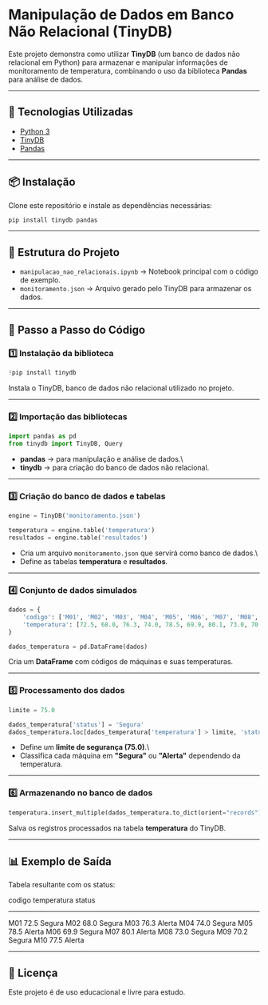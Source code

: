 # Manipulação de Dados em Banco Não Relacional (TinyDB)

Este projeto demonstra como utilizar **TinyDB** (um banco de dados não
relacional em Python) para armazenar e manipular informações de
monitoramento de temperatura, combinando o uso da biblioteca **Pandas**
para análise de dados.

------------------------------------------------------------------------

## 🚀 Tecnologias Utilizadas

-   [Python 3](https://www.python.org/)
-   [TinyDB](https://tinydb.readthedocs.io/en/latest/)
-   [Pandas](https://pandas.pydata.org/)

------------------------------------------------------------------------

## 📦 Instalação

Clone este repositório e instale as dependências necessárias:

``` bash
pip install tinydb pandas
```

------------------------------------------------------------------------

## 📂 Estrutura do Projeto

-   `manipulacao_nao_relacionais.ipynb` → Notebook principal com o
    código de exemplo.
-   `monitoramento.json` → Arquivo gerado pelo TinyDB para armazenar os
    dados.

------------------------------------------------------------------------

## 📖 Passo a Passo do Código

### 1️⃣ Instalação da biblioteca

``` python
!pip install tinydb
```

Instala o TinyDB, banco de dados não relacional utilizado no projeto.

------------------------------------------------------------------------

### 2️⃣ Importação das bibliotecas

``` python
import pandas as pd
from tinydb import TinyDB, Query
```

-   **pandas** → para manipulação e análise de dados.\
-   **tinydb** → para criação do banco de dados não relacional.

------------------------------------------------------------------------

### 3️⃣ Criação do banco de dados e tabelas

``` python
engine = TinyDB('monitoramento.json')

temperatura = engine.table('temperatura')
resultados = engine.table('resultados')
```

-   Cria um arquivo `monitoramento.json` que servirá como banco de
    dados.\
-   Define as tabelas **temperatura** e **resultados**.

------------------------------------------------------------------------

### 4️⃣ Conjunto de dados simulados

``` python
dados = {
    'codigo': ['M01', 'M02', 'M03', 'M04', 'M05', 'M06', 'M07', 'M08', 'M09', 'M10'],
    'temperatura': [72.5, 68.0, 76.3, 74.0, 78.5, 69.9, 80.1, 73.0, 70.2, 77.5]
}

dados_temperatura = pd.DataFrame(dados)
```

Cria um **DataFrame** com códigos de máquinas e suas temperaturas.

------------------------------------------------------------------------

### 5️⃣ Processamento dos dados

``` python
limite = 75.0

dados_temperatura['status'] = 'Segura'
dados_temperatura.loc[dados_temperatura['temperatura'] > limite, 'status'] = 'Alerta'
```

-   Define um **limite de segurança (75.0)**.\
-   Classifica cada máquina em **"Segura"** ou **"Alerta"** dependendo
    da temperatura.

------------------------------------------------------------------------

### 6️⃣ Armazenando no banco de dados

``` python
temperatura.insert_multiple(dados_temperatura.to_dict(orient="records"))
```

Salva os registros processados na tabela **temperatura** do TinyDB.

------------------------------------------------------------------------

## 📊 Exemplo de Saída

Tabela resultante com os status:

  codigo   temperatura   status
  -------- ------------- --------
  M01      72.5          Segura
  M02      68.0          Segura
  M03      76.3          Alerta
  M04      74.0          Segura
  M05      78.5          Alerta
  M06      69.9          Segura
  M07      80.1          Alerta
  M08      73.0          Segura
  M09      70.2          Segura
  M10      77.5          Alerta

------------------------------------------------------------------------

## 📜 Licença

Este projeto é de uso educacional e livre para estudo.

